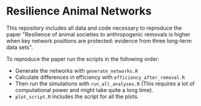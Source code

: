 # Resilience Animal Networks

This repository includes all data and code necessary to reproduce the paper "Resilience of animal societies to anthropogenic removals is higher when key network positions are protected: evidence from three long-term data sets".

To reproduce the paper run the scripts in the following order: 

- Generate the networks with `generate_networks.R`
- Calculate differences in efficiency with `efficiency_after_removal.R`
- Then run the simulations with `run_all_analyses.R` (This requires a lot of computational power and might take quite a long time).
- `plot_script.R` includes the script for all the plots. 
